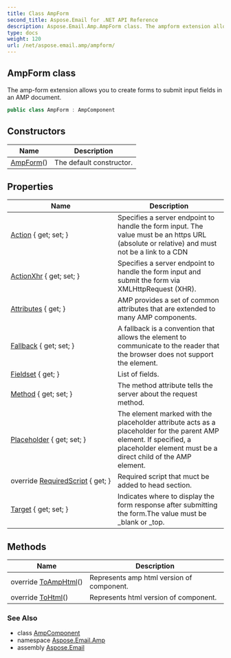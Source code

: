 ```yaml
---
title: Class AmpForm
second_title: Aspose.Email for .NET API Reference
description: Aspose.Email.Amp.AmpForm class. The ampform extension allows you to create forms to submit input fields in an AMP document
type: docs
weight: 120
url: /net/aspose.email.amp/ampform/
---
```

## AmpForm class

The amp-form extension allows you to create forms to submit input fields in an AMP document.

```csharp
public class AmpForm : AmpComponent
```

## Constructors

| Name | Description |
| --- | --- |
| [AmpForm](ampform/)() | The default constructor. |

## Properties

| Name | Description |
| --- | --- |
| [Action](../../aspose.email.amp/ampform/action/) { get; set; } | Specifies a server endpoint to handle the form input. The value must be an https URL (absolute or relative) and must not be a link to a CDN |
| [ActionXhr](../../aspose.email.amp/ampform/actionxhr/) { get; set; } | Specifies a server endpoint to handle the form input and submit the form via XMLHttpRequest (XHR). |
| [Attributes](../../aspose.email.amp/ampcomponent/attributes/) { get; } | AMP provides a set of common attributes that are extended to many AMP components. |
| [Fallback](../../aspose.email.amp/ampcomponent/fallback/) { get; set; } | A fallback is a convention that allows the element to communicate to the reader that the browser does not support the element. |
| [Fieldset](../../aspose.email.amp/ampform/fieldset/) { get; } | List of fields. |
| [Method](../../aspose.email.amp/ampform/method/) { get; set; } | The method attribute tells the server about the request method. |
| [Placeholder](../../aspose.email.amp/ampcomponent/placeholder/) { get; set; } | The element marked with the placeholder attribute acts as a placeholder for the parent AMP element. If specified, a placeholder element must be a direct child of the AMP element. |
| override [RequiredScript](../../aspose.email.amp/ampform/requiredscript/) { get; } | Required script that muct be added to head section. |
| [Target](../../aspose.email.amp/ampform/target/) { get; set; } | Indicates where to display the form response after submitting the form.The value must be _blank or _top. |

## Methods

| Name | Description |
| --- | --- |
| override [ToAmpHtml](../../aspose.email.amp/ampform/toamphtml/)() | Represents amp html version of component. |
| override [ToHtml](../../aspose.email.amp/ampform/tohtml/)() | Represents html version of component. |

### See Also

* class [AmpComponent](../ampcomponent/)
* namespace [Aspose.Email.Amp](../../aspose.email.amp/)
* assembly [Aspose.Email](../../)


